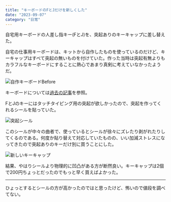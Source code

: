 ```yaml
---
title: "キーボードのFとJだけを新しくした"
date: "2023-09-07"
category: "日常"
---
```


自宅用キーボードの人差し指キー(FとJ)を、突起ありのキーキャップに差し替えた。

自宅の仕事用キーボードは、キットから自作したものを使っているのだけど、キーキャップはすべて突起の無いものを付けていた。作った当時は突起有無よりもカラフルなキーボードにすることに熱心であまり真剣に考えていなかったようだ。

![自作キーボードBefore](/images/48_fig1.jpg)

キーボードについては[過去の記事](/posts/42)を参照。

FとJのキーにはタッチタイピング用の突起が欲しかったので、突起を作ってくれるシールを貼っていた。

![突起シール](/images/48_fig4.jpg)

このシールが中々の曲者で、使っているとシールが徐々にズレたり剥がれたりしてくるのである。何度か貼り替えて対応していたものの、いい加減ストレスになってきたので突起ありのキーだけ別に買うことにした。

![新しいキーキャップ](/images/48_fig2.jpg)

結果、やはりシールより物理的に凹凸がある方が断然良い。キーキャップは2個で200円ちょっとだったのでもっと早く買えばよかった。

---

ひょっとするとシールの方が高かったのではと思ったけど、怖いので値段を調べてない。
